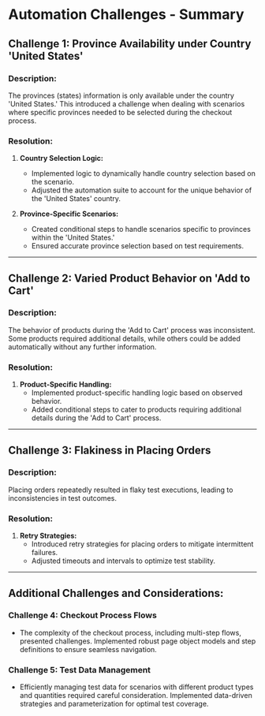 # Automation Challenges - Summary

## Challenge 1: Province Availability under Country 'United States'

### Description:
The provinces (states) information is only available under the country 'United States.' This introduced a challenge when dealing with scenarios where specific provinces needed to be selected during the checkout process.

### Resolution:
1. **Country Selection Logic:**
   - Implemented logic to dynamically handle country selection based on the scenario.
   - Adjusted the automation suite to account for the unique behavior of the 'United States' country.

2. **Province-Specific Scenarios:**
   - Created conditional steps to handle scenarios specific to provinces within the 'United States.'
   - Ensured accurate province selection based on test requirements.

---

## Challenge 2: Varied Product Behavior on 'Add to Cart'

### Description:
The behavior of products during the 'Add to Cart' process was inconsistent. Some products required additional details, while others could be added automatically without any further information.

### Resolution:
1. **Product-Specific Handling:**
   - Implemented product-specific handling logic based on observed behavior.
   - Added conditional steps to cater to products requiring additional details during the 'Add to Cart' process.

---

## Challenge 3: Flakiness in Placing Orders

### Description:
Placing orders repeatedly resulted in flaky test executions, leading to inconsistencies in test outcomes.

### Resolution:
1. **Retry Strategies:**
   - Introduced retry strategies for placing orders to mitigate intermittent failures.
   - Adjusted timeouts and intervals to optimize test stability.

---

## Additional Challenges and Considerations:

### Challenge 4: Checkout Process Flows
- The complexity of the checkout process, including multi-step flows, presented challenges. Implemented robust page object models and step definitions to ensure seamless navigation.

### Challenge 5: Test Data Management
- Efficiently managing test data for scenarios with different product types and quantities required careful consideration. Implemented data-driven strategies and parameterization for optimal test coverage.

